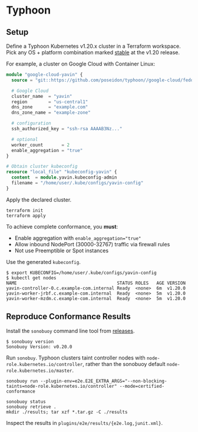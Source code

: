 # Typhoon

## Setup

Define a Typhoon Kubernetes v1.20.x cluster in a Terraform workspace. Pick any OS + platform combination marked [stable](https://github.com/poseidon/typhoon/blob/v1.20.0/README.md#modules) at the v1.20 release.

For example, a cluster on Google Cloud with Container Linux:

```tf
module "google-cloud-yavin" {
  source = "git::https://github.com/poseidon/typhoon//google-cloud/fedora-coreos/kubernetes?ref=v1.20.0"

  # Google Cloud
  cluster_name  = "yavin"
  region        = "us-central1"
  dns_zone      = "example.com"
  dns_zone_name = "example-zone"

  # configuration
  ssh_authorized_key = "ssh-rsa AAAAB3Nz..."

  # optional
  worker_count       = 2
  enable_aggregation = "true"
}

# Obtain cluster kubeconfig
resource "local_file" "kubeconfig-yavin" {
  content  = module.yavin.kubeconfig-admin
  filename = "/home/user/.kube/configs/yavin-config"
}
```

Apply the declared cluster.

```
terraform init
terraform apply
```

To achieve complete conformance, you **must**:

* Enable aggregation with `enable_aggregation="true"`
* Allow inbound NodePort (30000-32767) traffic via firewall rules
* Not use Preemptible or Spot instances

Use the generated `kubeconfig`.

```
$ export KUBECONFIG=/home/user/.kube/configs/yavin-config
$ kubectl get nodes
NAME                                      STATUS ROLES   AGE VERSION
yavin-controller-0.c.example-com.internal Ready  <none>  6m  v1.20.0
yavin-worker-jrbf.c.example-com.internal  Ready  <none>  5m  v1.20.0
yavin-worker-mzdm.c.example-com.internal  Ready  <none>  5m  v1.20.0
```

## Reproduce Conformance Results

Install the `sonobuoy` command line tool from [releases](https://github.com/vmware-tanzu/sonobuoy/releases).

```
$ sonobuoy version
Sonobuoy Version: v0.20.0
```

Run `sonobuy`. Typhoon clusters taint controller nodes with `node-role.kubernetes.io/controller`, rather than the sonobuoy default `node-role.kubernetes.io/master`.

```
sonobuoy run --plugin-env=e2e.E2E_EXTRA_ARGS="--non-blocking-taints=node-role.kubernetes.io/controller" --mode=certified-conformance

sonobuoy status
sonobuoy retrieve .
mkdir ./results; tar xzf *.tar.gz -C ./results
```

Inspect the results in `plugins/e2e/results/{e2e.log,junit.xml}`.
